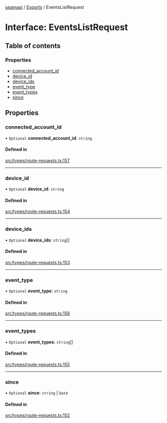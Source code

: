 [seamapi](../README.md) / [Exports](../modules.md) / EventsListRequest

# Interface: EventsListRequest

## Table of contents

### Properties

- [connected\_account\_id](EventsListRequest.md#connected_account_id)
- [device\_id](EventsListRequest.md#device_id)
- [device\_ids](EventsListRequest.md#device_ids)
- [event\_type](EventsListRequest.md#event_type)
- [event\_types](EventsListRequest.md#event_types)
- [since](EventsListRequest.md#since)

## Properties

### connected\_account\_id

• `Optional` **connected\_account\_id**: `string`

#### Defined in

[src/types/route-requests.ts:157](https://github.com/seamapi/javascript/blob/main/src/types/route-requests.ts#L157)

___

### device\_id

• `Optional` **device\_id**: `string`

#### Defined in

[src/types/route-requests.ts:154](https://github.com/seamapi/javascript/blob/main/src/types/route-requests.ts#L154)

___

### device\_ids

• `Optional` **device\_ids**: `string`[]

#### Defined in

[src/types/route-requests.ts:153](https://github.com/seamapi/javascript/blob/main/src/types/route-requests.ts#L153)

___

### event\_type

• `Optional` **event\_type**: `string`

#### Defined in

[src/types/route-requests.ts:156](https://github.com/seamapi/javascript/blob/main/src/types/route-requests.ts#L156)

___

### event\_types

• `Optional` **event\_types**: `string`[]

#### Defined in

[src/types/route-requests.ts:155](https://github.com/seamapi/javascript/blob/main/src/types/route-requests.ts#L155)

___

### since

• `Optional` **since**: `string` \| `Date`

#### Defined in

[src/types/route-requests.ts:152](https://github.com/seamapi/javascript/blob/main/src/types/route-requests.ts#L152)
